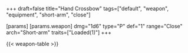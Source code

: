 +++
draft=false
title="Hand Crossbow"
tags=["default", "weapon", "equipment", "short-arm", "close"]

[params]
  [params.weapon]
    dmg="1d6"
    type="P"
    def="1"
    range="Close"
    arch="Short-arm"
    traits=["Loaded(1)"]
+++

{{< weapon-table >}}



